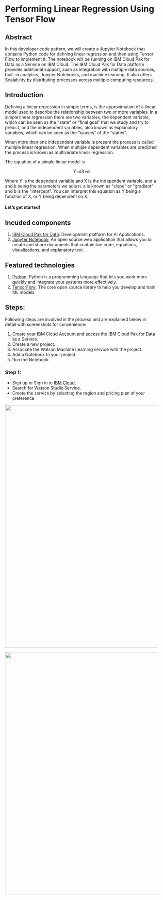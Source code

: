 # Performing Linear Regression Using Tensor Flow

## Abstract
In this developer code pattern, we will create a Jupyter Notebook that contains Python code for defining linear regression and then using Tensor Flow to implement it. The notebook will be running on IBM Cloud Pak for Data as a Service on IBM Cloud. The IBM Cloud Pak for Data platform provides additional support, such as integration with multiple data sources, built-in analytics, Jupyter Notebooks, and machine learning. It also offers Scalability by distributing processes across multiple computing resources.

## Introduction
Defining a linear regression in simple terms, is the approximation of a linear model used to describe the relationship between two or more variables. In a simple linear regression there are two variables, the dependent variable, which can be seen as the "state" or "final goal" that we study and try to predict, and the independent variables, also known as explanatory variables, which can be seen as the "causes" of the "states".

When more than one independent variable is present the process is called multiple linear regression.
When multiple dependent variables are predicted the process is known as multivariate linear regression.

The equation of a simple linear model is
<p align="center">
𝑌=𝑎𝑋+𝑏
</p>

Where Y is the dependent variable and X is the independent variable, and a and b being the parameters we adjust. a is known as "slope" or "gradient" and b is the "intercept". You can interpret this equation as Y being a function of X, or Y being dependent on X.

#### Let’s get started!

## Incuded components
1.	[IBM Cloud Pak for Data](https://www.ibm.com/in-en/products/cloud-pak-for-data): Development platform for AI Applications.
2.	[Jupyter Notebook](https://jupyter.org/): An open source web application that allows you to create and share documents that contain live code, equations, visualizations, and explanatory text.

## Featured technologies
1.	[Python](https://www.python.org/): Python is a programming language that lets you work more quickly and integrate your systems more effectively.
2.	[TensorFlow](https://www.tensorflow.org/): The core open source library to help you develop and train ML models

## Steps:
Following steps are involved in the process and are explained below in detail with screenshots for convenience:
1.	Create your IBM Cloud Account and access the IBM Cloud Pak for Data as a Service.
2.	Create a new project.
3.	Associate the Watson Machine Learning service with the project.
4.	Add a Notebook to your project.
5.	Run the Notebook.

### Step 1:
-	Sign up or Sign in to [IBM Cloud](https://ibm.biz/BdqtVY). 
-	Search for Watson Studio Service.
-	Create the service by selecting the region and pricing plan of your preference
<p align="center">
<img src=""  width="800">
</p>

<p align="center">
<img src=""  width="800">
</p>

